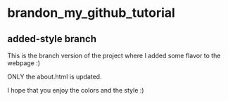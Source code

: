 # brandon_my_github_tutorial
## added-style branch

This is the branch version of the project where I added some flavor to 
the webpage :)

ONLY the about.html is updated.

I hope that you enjoy the colors and the style :)
